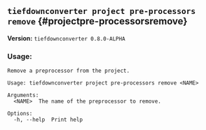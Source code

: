 ## `tiefdownconverter project pre-processors remove` {#projectpre-processorsremove}

**Version:** `tiefdownconverter 0.8.0-ALPHA`

### Usage:
```
Remove a preprocessor from the project.

Usage: tiefdownconverter project pre-processors remove <NAME>

Arguments:
  <NAME>  The name of the preprocessor to remove.

Options:
  -h, --help  Print help
```


